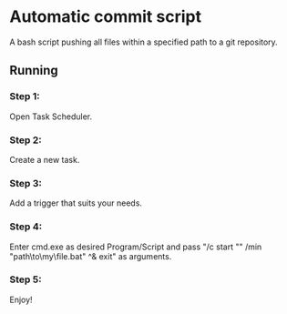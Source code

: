 # Automatic commit script

A bash script pushing all files within a specified path to a git repository.

## Running

### Step 1:

Open Task Scheduler.

### Step 2:

Create a new task.

### Step 3:

Add a trigger that suits your needs.

### Step 4:

Enter cmd.exe as desired Program/Script and pass "/c start "" /min "path\to\my\file.bat" ^& exit" as arguments.

### Step 5:

Enjoy!